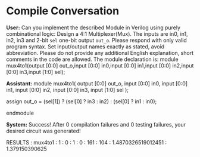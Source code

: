 # Compile Conversation

**User:**
Can you implement the described Module in Verilog using purely combinational logic:
Design a 4:1 Multiplexer(Mux). The inputs are in0, in1, in2, in3 and 2-bit `sel` one-bit output `out_o`.
Please respond with only valid program syntax. Set input/output names exactly as stated, avoid abbreviation. Please do not provide any additional English explanation, short comments in the code are allowed.
The module declaration is: module mux4to1(output  [0:0] out_o,input  [0:0] in0,input  [0:0] in1,input  [0:0] in2,input  [0:0] in3,input  [1:0] sel);


**Assistant:**
module mux4to1(
    output [0:0] out_o,
    input [0:0] in0,
    input [0:0] in1,
    input [0:0] in2,
    input [0:0] in3,
    input [1:0] sel
);

assign out_o = (sel[1]) ? (sel[0] ? in3 : in2) : (sel[0] ? in1 : in0);

endmodule


**System:**
Success!
After 0 compilation failures and 0 testing failures, your desired circuit was generated!


RESULTS : mux4to1 : 1 : 0 : 1 : 0 : 161 : 104 : 1.4870326519012451 : 1.379150390625
